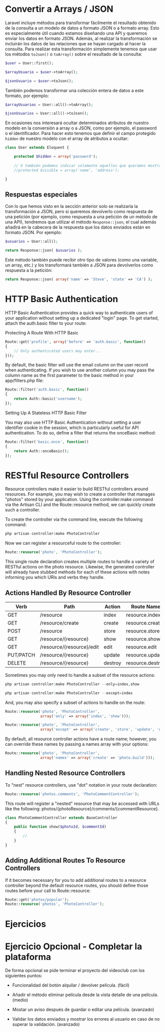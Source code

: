 
<!-- ************************************************************************-->
# Convertir a Arrays / JSON

Laravel incluye métodos para transformar fácilmente el resultado obtenido de la consulta a un modelo de datos a formato JSON o a formato array. Esto es especialmente útil cuando estamos diseñando una API y queremos enviar los datos en formato JSON. Además, al realizar la transformación se incluirán los datos de las relaciones que se hayan cargado al hacer la consulta. Para realizar esta transformación simplemente tenemos que usar los métodos `toJson()` o `toArray()` sobre el resultado de la consulta:

```php
$user = User::first();

$arrayUsuario = $user->toArray();

$jsonUsuario = $user->toJson();
```

También podemos transformar una colección entera de datos a este formato, por ejemplo: 

```php
$arrayUsuarios = User::all()->toArray();

$jsonUsuarios = User::all()->toJson();
```


En ocasiones nos interesará ocultar determinados atributos de nuestro modelo en la conversión a array o a JSON, como por ejemplo, el password o el identificador. Para hacer esto tenemos que definir el campo protegido `hidden` de nuestro modelo con el array de atributos a ocultar: 

```php
class User extends Eloquent {

    protected $hidden = array('password');
    
    // O también podemos indicar solamente aquellos que queramos mostrar: 
    //protected $visible = array('name', 'address');

}
```


<!-- ************************************************************************-->
## Respuestas especiales

Con lo que hemos visto en la sección anterior solo se realizaría la transformación a JSON, pero si queremos devolverlo como respuesta de una petición (por ejemplo, como respuesta a una petición de un método de una API), tendremos que utilizar el método `Response::json`, el cual además añadirá en la cabecera de la respuesta que los datos enviados están en formato JSON. Por ejemplo:


```php
$usuarios = User::all();

return Response::json( $usuarios );
```

Este método también puede recibir otro tipo de valores (como una variable, un array, etc.) y los transformará también a JSON para devolverlos como respuesta a la petición: 

```php
return Response::json( array('name' => 'Steve', 'state' => 'CA') );
```



<!-- ************************************************************************-->
# HTTP Basic Authentication

HTTP Basic Authentication provides a quick way to authenticate users of your application without setting up a dedicated "login" page. To get started, attach the auth.basic filter to your route:

Protecting A Route With HTTP Basic

```php
Route::get('profile', array('before' => 'auth.basic', function()
{
    // Only authenticated users may enter...
}));
```

By default, the basic filter will use the email column on the user record when authenticating. If you wish to use another column you may pass the column name as the first parameter to the basic method in your app/filters.php file:

```php
Route::filter('auth.basic', function()
{
    return Auth::basic('username');
});
```

Setting Up A Stateless HTTP Basic Filter

You may also use HTTP Basic Authentication without setting a user identifier cookie in the session, which is particularly useful for API authentication. To do so, define a filter that returns the onceBasic method:

```php
Route::filter('basic.once', function()
{
    return Auth::onceBasic();
});
```







<!-- ************************************************************************-->
# RESTful Resource Controllers

Resource controllers make it easier to build RESTful controllers around resources. For example, you may wish to create a controller that manages "photos" stored by your application. Using the controller:make command via the Artisan CLI and the Route::resource method, we can quickly create such a controller.

To create the controller via the command line, execute the following command:

```bash
php artisan controller:make PhotoController
```

Now we can register a resourceful route to the controller:

```php
Route::resource('photo', 'PhotoController');
```

This single route declaration creates multiple routes to handle a variety of RESTful actions on the photo resource. Likewise, the generated controller will already have stubbed methods for each of these actions with notes informing you which URIs and verbs they handle.

## Actions Handled By Resource Controller


| Verb      | Path                      | Action  | Route Name      |
| --------- | ------------------------- | ------- | --------------- |
| GET       | /resource                 | index   | resource.index  |
| GET    	| /resource/create 	        | create  | resource.create |
| POST 	    | /resource 	                | store   | resource.store  |
| GET 	    | /resource/{resource} 	    | show 	  | resource.show   |
| GET 	    | /resource/{resource}/edit | edit 	  | resource.edit   |
| PUT/PATCH | /resource/{resource} 	    | update  | resource.update |
| DELETE 	| /resource/{resource} 	    | destroy | resource.destroy|


Sometimes you may only need to handle a subset of the resource actions:

```php
php artisan controller:make PhotoController --only=index,show

php artisan controller:make PhotoController --except=index
```

And, you may also specify a subset of actions to handle on the route:

```php
Route::resource('photo', 'PhotoController',
                array('only' => array('index', 'show')));

Route::resource('photo', 'PhotoController',
                array('except' => array('create', 'store', 'update', 'destroy')));
```

By default, all resource controller actions have a route name; however, you can override these names by passing a names array with your options:

```php
Route::resource('photo', 'PhotoController',
                array('names' => array('create' => 'photo.build')));
```

## Handling Nested Resource Controllers

To "nest" resource controllers, use "dot" notation in your route declaration:

```php
Route::resource('photos.comments', 'PhotoCommentController');
```

This route will register a "nested" resource that may be accessed with URLs like the following: photos/{photoResource}/comments/{commentResource}.

```php
class PhotoCommentController extends BaseController
{
    public function show($photoId, $commentId)
    {
        //
    }
}
```

## Adding Additional Routes To Resource Controllers

If it becomes necessary for you to add additional routes to a resource controller beyond the default resource routes, you should define those routes before your call to Route::resource:

```php
Route::get('photos/popular');
Route::resource('photos', 'PhotoController');
```

















<!-- ************************************************************************-->
<!-- ************************************************************************-->
<!-- ************************************************************************-->
<!-- ************************************************************************-->



<!-- ************************************************************************-->
# Ejercicios






<!-- ************************************ -->
# Ejercicio Opcional - Completar la plataforma

De forma opcional se pide terminar el proyecto del videoclub con los siguientes puntos:

* Funcionalidad del botón alquilar / devolver película. (fácil)

* Añadir el método eliminar película desde la vista detalle de una película. (medio)

* Mostar un aviso después de guardar o editar una película. (avanzado)

* Validar los datos enviados y mostrar los errores al usuario en caso de no superar la validación. (avanzado)




